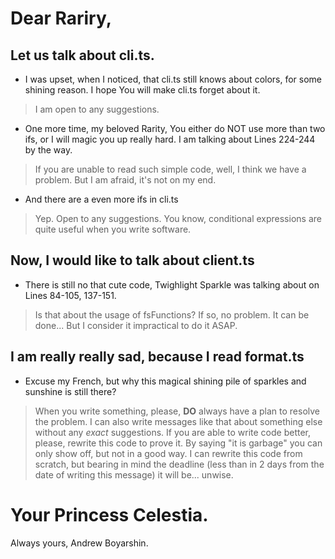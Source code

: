 Dear Rariry,
===

Let us talk about cli.ts.
------------------------

* I was upset, when I noticed, that cli.ts still knows about
colors, for some shining reason. I hope You will make cli.ts 
forget about it.

> I am open to any suggestions.

* One more time, my beloved Rarity, You either do NOT use more
than two ifs, or I will magic you up really hard. I am
talking about Lines 224-244 by the way.

> If you are unable to read such simple code, well, I think we have a problem. But I am afraid, it's not on my end.

* And there are a even more ifs in cli.ts

> Yep. Open to any suggestions. You know, conditional expressions are quite useful when you write software.


Now, I would like to talk about client.ts
-----------------------------------------

* There is still no that cute code, Twighlight Sparkle was
talking about on Lines 84-105, 137-151.

> Is that about the usage of fsFunctions? If so, no problem. It can be done... But I consider it impractical to do it ASAP.


I am really really sad, because I read format.ts
------------------------------------------------
* Excuse my French, but why this magical shining pile of
sparkles and sunshine is still there?

> When you write something, please, **DO** always have a plan to resolve the problem. I can also write messages like that about something else
without any *exact* suggestions. If you are able to write code better, please, rewrite this code to prove it. By saying "it is garbage" you
can only show off, but not in a good way. I can rewrite this code from scratch, but bearing in mind the deadline (less than in 2 days
from the date of writing this message) it will be... unwise.

Your Princess Celestia.
===
Always yours, Andrew Boyarshin.